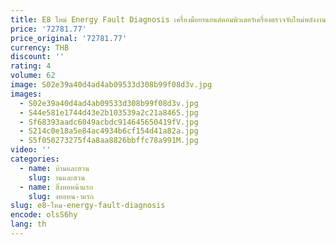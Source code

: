 ```yaml
---
title: E8 ใหม่ Energy Fault Diagnosis เครื่องมือยานยนต์คอมพิวเตอร์เครื่องตรวจจับใหม่พลังงานไฟฟ้าเครื่องมือวินิจฉัยแบตเตอรี่ Pack
price: '72781.77'
price_original: '72781.77'
currency: THB
discount: ''
rating: 4
volume: 62
image: S02e39a40d4ad4ab09533d308b99f08d3v.jpg
images:
  - S02e39a40d4ad4ab09533d308b99f08d3v.jpg
  - S44e581e1744d43e2b103539a2c21a8465.jpg
  - Sf68393aadc6049acbdc914645650419fV.jpg
  - S214c0e18a5e84ac4934b6cf154d41a82a.jpg
  - S5f050273275f4a8aa8826bbffc78a991M.jpg
video: ''
categories:
  - name: บ้านและสวน
    slug: านและสวน
  - name: สิ่งทอหน้าแรก
    slug: งทอหน-าแรก
slug: e8-ใหม-energy-fault-diagnosis
encode: olsS6hy
lang: th
---
```

  